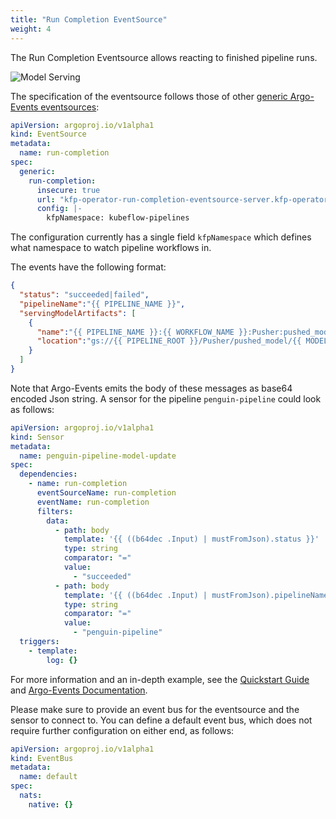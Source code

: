 ```yaml
---
title: "Run Completion EventSource"
weight: 4
---
```


The Run Completion Eventsource allows reacting to finished pipeline runs.

![Model Serving](/kfp-operator/run_completion.png)

The specification of the eventsource follows those of other [generic Argo-Events eventsources](https://argoproj.github.io/argo-events/eventsources/generic/):

```yaml
apiVersion: argoproj.io/v1alpha1
kind: EventSource
metadata:
  name: run-completion
spec:
  generic:
    run-completion:
      insecure: true
      url: "kfp-operator-run-completion-eventsource-server.kfp-operator-system.svc:8080"
      config: |-
        kfpNamespace: kubeflow-pipelines
```

The configuration currently has a single field `kfpNamespace` which defines what namespace to watch pipeline workflows in.

The events have the following format:

```json
{
  "status": "succeeded|failed",
  "pipelineName":"{{ PIPELINE_NAME }}",
  "servingModelArtifacts": [
    {
      "name":"{{ PIPELINE_NAME }}:{{ WORKFLOW_NAME }}:Pusher:pushed_model:{{ PUSHER_INDEX }}",
      "location":"gs://{{ PIPELINE_ROOT }}/Pusher/pushed_model/{{ MODEL_VERSION }}"
    }
  ]
}
```

Note that Argo-Events emits the body of these messages as base64 encoded Json string. 
A sensor for the pipeline `penguin-pipeline` could look as follows:

```yaml
apiVersion: argoproj.io/v1alpha1
kind: Sensor
metadata:
  name: penguin-pipeline-model-update
spec:
  dependencies:
    - name: run-completion
      eventSourceName: run-completion
      eventName: run-completion
      filters:
        data:
          - path: body
            template: '{{ ((b64dec .Input) | mustFromJson).status }}'
            type: string
            comparator: "="
            value:
              - "succeeded"
          - path: body
            template: '{{ ((b64dec .Input) | mustFromJson).pipelineName }}'
            type: string
            comparator: "="
            value:
              - "penguin-pipeline"
  triggers:
    - template:
        log: {}
```

For more information and an in-depth example, see the [Quickstart Guide](../../getting-started#5-optional-deploy-newly-trained-models) and [Argo-Events Documentation](https://argoproj.github.io/argo-events/).

Please make sure to provide an event bus for the eventsource and the sensor to connect to.
You can define a default event bus, which does not require further configuration on either end, as follows:

```yaml
apiVersion: argoproj.io/v1alpha1
kind: EventBus
metadata:
  name: default
spec:
  nats:
    native: {}
```
